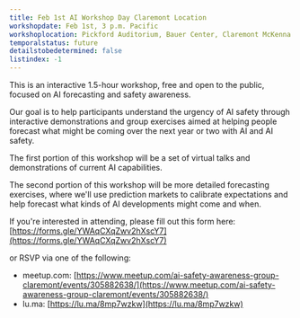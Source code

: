 ```yaml
---
title: Feb 1st AI Workshop Day Claremont Location
workshopdate: Feb 1st, 3 p.m. Pacific
workshoplocation: Pickford Auditorium, Bauer Center, Claremont McKenna College, 390 E 9th St, Claremont, CA 91711
temporalstatus: future
detailstobedetermined: false
listindex: -1
---
```


This is an interactive 1.5-hour workshop, free and open to the public, focused
on AI forecasting and safety awareness.

Our goal is to help participants understand the urgency of AI safety through
interactive demonstrations and group exercises aimed at helping people forecast
what might be coming over the next year or two with AI and AI safety.

The first portion of this workshop will be a set of virtual talks and
demonstrations of current AI capabilities.

The second portion of this workshop will be more detailed forecasting exercises,
where we'll use prediction markets to calibrate expectations and help
forecast what kinds of AI developments might come and when.

If you're interested in attending, please fill out this form here:
[https://forms.gle/YWAqCXqZwv2hXscY7](https://forms.gle/YWAqCXqZwv2hXscY7)

or RSVP via one of the following:

+ meetup.com: [https://www.meetup.com/ai-safety-awareness-group-claremont/events/305882638/](https://www.meetup.com/ai-safety-awareness-group-claremont/events/305882638/)
+ lu.ma: [https://lu.ma/8mp7wzkw](https://lu.ma/8mp7wzkw)
